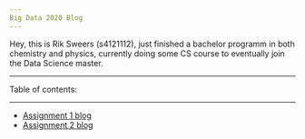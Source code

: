 ```yaml
---
Big Data 2020 Blog
---
```


Hey, this is Rik Sweers (s4121112), just finished a bachelor programm in both chemistry and physics, currently doing some CS course to eventually join the Data Science master.

___
Table of contents:
___

* [Assignment 1 blog](something.html)
* [Assignment 2 blog](assignment2.md)



